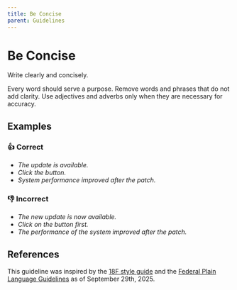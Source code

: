 ```yaml
---
title: Be Concise
parent: Guidelines
---
```


# Be Concise

Write clearly and concisely.

Every word should serve a purpose.
Remove words and phrases that do not add clarity.
Use adjectives and adverbs only when they are necessary for accuracy.

## Examples

### 👍 Correct

* *The update is available.*
* *Click the button.*
* *System performance improved after the patch.*

### 👎 Incorrect

* *The new update is now available.*
* *Click on the button first.*
* *The performance of the system improved after the patch.*

## References

This guideline was inspired by the [18F style guide](https://github.com/18F/guides/blob/debc24b34f23686194d9fe42e391859d569bd39a/content/content-guide/our-approach/be-concise.md) and the [Federal Plain Language Guidelines](https://www.plainlanguage.gov/guidelines/concise/) as of September 29th, 2025.
